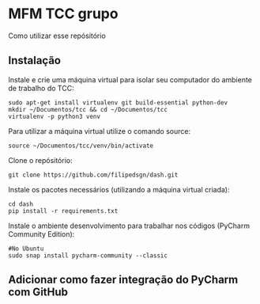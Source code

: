 # MFM TCC grupo
Como utilizar esse repósitório

## Instalação

Instale e crie uma máquina virtual para isolar seu computador do ambiente de trabalho do TCC:

    sudo apt-get install virtualenv git build-essential python-dev
    mkdir ~/Documentos/tcc && cd ~/Documentos/tcc
    virtualenv -p python3 venv

Para utilizar a máquina virtual utilize o comando source:

    source ~/Documentos/tcc/venv/bin/activate

Clone o repósitório:

    git clone https://github.com/filipedsgn/dash.git

Instale os pacotes necessários (utilizando a máquina virtual criada):

    cd dash
    pip install -r requirements.txt

Instale o ambiente desenvolvimento para trabalhar nos códigos (PyCharm Community Edition):

    #No Ubuntu
    sudo snap install pycharm-community --classic

## Adicionar como fazer integração do PyCharm com GitHub